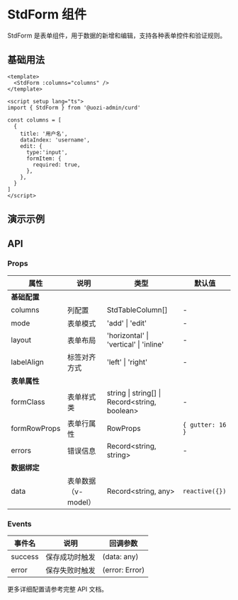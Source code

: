 # StdForm 组件

StdForm 是表单组件，用于数据的新增和编辑，支持各种表单控件和验证规则。

## 基础用法

```vue
<template>
  <StdForm :columns="columns" />
</template>

<script setup lang="ts">
import { StdForm } from '@uozi-admin/curd'

const columns = [
  {
    title: '用户名',
    dataIndex: 'username',
    edit: { 
      type:'input',
      formItem: {
        required: true,
      },
    },
  }
]
</script>
```

## 演示示例

<demo vue="../demos/curd/components/std-form.vue" />

## API

### Props

| 属性 | 说明 | 类型 | 默认值 |
|------|------|------|--------|
| **基础配置** | | | |
| columns | 列配置 | StdTableColumn[] | - |
| mode | 表单模式 | 'add' \| 'edit' | - |
| layout | 表单布局 | 'horizontal' \| 'vertical' \| 'inline' | - |
| labelAlign | 标签对齐方式 | 'left' \| 'right' | - |
| **表单属性** | | | |
| formClass | 表单样式类 | string \| string[] \| Record<string, boolean> | - |
| formRowProps | 表单行属性 | RowProps | `{ gutter: 16 }` |
| errors | 错误信息 | Record<string, string> | - |
| **数据绑定** | | | |
| data | 表单数据（v-model） | Record<string, any> | `reactive({})` |

### Events

| 事件名 | 说明 | 回调参数 |
|--------|------|----------|
| success | 保存成功时触发 | (data: any) |
| error | 保存失败时触发 | (error: Error) |

更多详细配置请参考完整 API 文档。